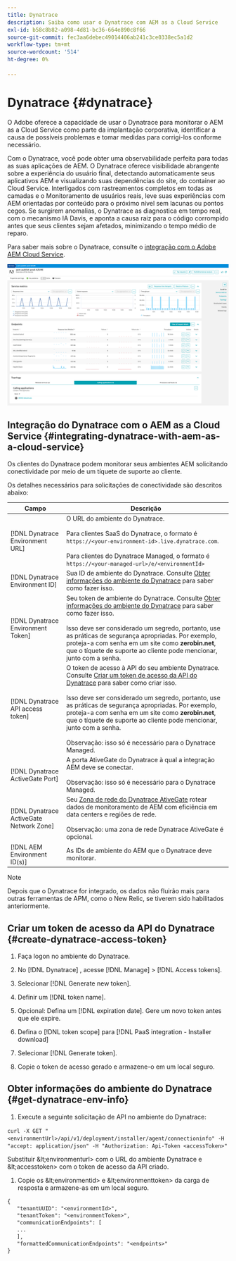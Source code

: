 ```yaml
---
title: Dynatrace
description: Saiba como usar o Dynatrace com AEM as a Cloud Service
exl-id: b58c8b82-a098-4d81-bc36-664e890c8f66
source-git-commit: fec3aa6debec49014406ab241c3ce0338ec5a1d2
workflow-type: tm+mt
source-wordcount: '514'
ht-degree: 0%

---
```


# Dynatrace {#dynatrace}

O Adobe oferece a capacidade de usar o Dynatrace para monitorar o AEM as a Cloud Service como parte da implantação corporativa, identificar a causa de possíveis problemas e tomar medidas para corrigi-los conforme necessário.

Com o Dynatrace, você pode obter uma observabilidade perfeita para todas as suas aplicações de AEM. O Dynatrace oferece visibilidade abrangente sobre a experiência do usuário final, detectando automaticamente seus aplicativos AEM e visualizando suas dependências do site, do container ao Cloud Service. Interligados com rastreamentos completos em todas as camadas e o Monitoramento de usuários reais, leve suas experiências com AEM orientadas por conteúdo para o próximo nível sem lacunas ou pontos cegos. Se surgirem anomalias, o Dynatrace as diagnostica em tempo real, com o mecanismo IA Davis, e aponta a causa raiz para o código corrompido antes que seus clientes sejam afetados, minimizando o tempo médio de reparo.

Para saber mais sobre o Dynatrace, consulte o [integração com o Adobe AEM Cloud Service](https://www.dynatrace.com/hub/detail/adobe-experience-manager-1/).

![Métricas de desempenho do autor e editor de AEM](/help/implementing/cloud-manager/assets/dynatrace-performance-metrics.png)

## Integração do Dynatrace com o AEM as a Cloud Service {#integrating-dynatrace-with-aem-as-a-cloud-service}

Os clientes do Dynatrace podem monitorar seus ambientes AEM solicitando conectividade por meio de um tíquete de suporte ao cliente.

Os detalhes necessários para solicitações de conectividade são descritos abaixo:

| **Campo** | **Descrição** |
|---|---|
| [!DNL Dynatrace Environment URL] | O URL do ambiente do Dynatrace.<br><br>Para clientes SaaS do Dynatrace, o formato é `https://<your-environment-id>.live.dynatrace.com`.<br><br>Para clientes do Dynatrace Managed, o formato é `https://<your-managed-url>/e/<environmentId>` |
| [!DNL Dynatrace Environment ID] | Sua ID de ambiente do Dynatrace. Consulte [Obter informações do ambiente do Dynatrace](#get-dynatrace-env-info) para saber como fazer isso. |
| [!DNL Dynatrace Environment Token] | Seu token de ambiente do Dynatrace. Consulte [Obter informações do ambiente do Dynatrace](#get-dynatrace-env-info) para saber como fazer isso.<br><br>Isso deve ser considerado um segredo, portanto, use as práticas de segurança apropriadas. Por exemplo, proteja-a com senha em um site como **zerobin.net**, que o tíquete de suporte ao cliente pode mencionar, junto com a senha. |
| [!DNL Dynatrace API access token] | O token de acesso à API do seu ambiente Dynatrace.  Consulte [Criar um token de acesso da API do Dynatrace](#create-dynatrace-access-token) para saber como criar isso.<br><br>Isso deve ser considerado um segredo, portanto, use as práticas de segurança apropriadas. Por exemplo, proteja-a com senha em um site como **zerobin.net**, que o tíquete de suporte ao cliente pode mencionar, junto com a senha.<br><br>Observação: isso só é necessário para o Dynatrace Managed. |
| [!DNL Dynatrace ActiveGate Port] | A porta AtiveGate do Dynatrace à qual a integração AEM deve se conectar.<br><br>Observação: isso só é necessário para o Dynatrace Managed. |
| [!DNL Dynatrace ActiveGate Network Zone] | Seu [Zona de rede do Dynatrace AtiveGate](https://docs.dynatrace.com/docs/manage/network-zones) rotear dados de monitoramento de AEM com eficiência em data centers e regiões de rede.<br><br>Observação: uma zona de rede Dynatrace AtiveGate é opcional. |
| [!DNL AEM Environment ID(s)] | As IDs de ambiente do AEM que o Dynatrace deve monitorar. |

>[!NOTE]
>
>Depois que o Dynatrace for integrado, os dados não fluirão mais para outras ferramentas de APM, como o New Relic, se tiverem sido habilitados anteriormente.


## Criar um token de acesso da API do Dynatrace {#create-dynatrace-access-token}

1. Faça logon no ambiente do Dynatrace.
1. No [!DNL Dynatrace] , acesse [!DNL Manage] > [!DNL Access tokens].
1. Selecionar [!DNL Generate new token].
1. Definir um [!DNL token name].

1. Opcional: Defina um [!DNL expiration date]. Gere um novo token antes que ele expire.
1. Defina o [!DNL token scope] para [!DNL PaaS integration - Installer download]
1. Selecionar [!DNL Generate token].
1. Copie o token de acesso gerado e armazene-o em um local seguro.


## Obter informações do ambiente do Dynatrace {#get-dynatrace-env-info}

1. Execute a seguinte solicitação de API no ambiente do Dynatrace:

`curl -X GET "<environmentUrl>/api/v1/deployment/installer/agent/connectioninfo" -H "accept: application/json" -H "Authorization: Api-Token <accessToken>"`

Substituir \&lt;environmenturl> com o URL do ambiente Dynatrace e \&lt;accesstoken> com o token de acesso da API criado.

1. Copie os \&lt;environmentid> e \&lt;environmenttoken> da carga de resposta e armazene-as em um local seguro.

```
{
   "tenantUUID": "<environmentId>",
   "tenantToken": "<environmentToken>",
   "communicationEndpoints": [
   ... 
   ],
   "formattedCommunicationEndpoints": "<endpoints>" 
}
```


